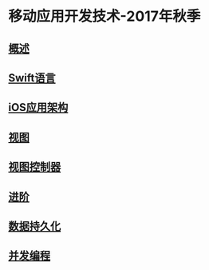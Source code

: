 # 移动应用开发技术-2017年秋季


## [概述](slides/1/1.html)

## [Swift语言](slides/2/2.html)

## [iOS应用架构](slides/3/3.html)

## [视图](slides/4/4.html)

## [视图控制器](slides/5/5.html)

## [进阶](slides/6/6.html)

## [数据持久化](slides/7/7.html)

## [并发编程](slides/8/8.html)
